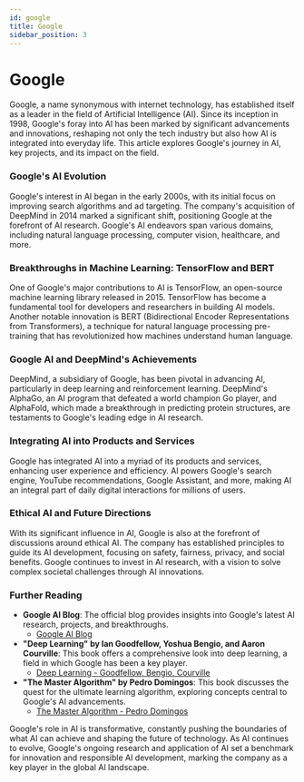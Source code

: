 ```yaml
---
id: google
title: Google
sidebar_position: 3
---
```


# Google

Google, a name synonymous with internet technology, has established itself as a leader in the field of Artificial Intelligence (AI). Since its inception in 1998, Google's foray into AI has been marked by significant advancements and innovations, reshaping not only the tech industry but also how AI is integrated into everyday life. This article explores Google's journey in AI, key projects, and its impact on the field.

### Google's AI Evolution
Google's interest in AI began in the early 2000s, with its initial focus on improving search algorithms and ad targeting. The company's acquisition of DeepMind in 2014 marked a significant shift, positioning Google at the forefront of AI research. Google's AI endeavors span various domains, including natural language processing, computer vision, healthcare, and more.

### Breakthroughs in Machine Learning: TensorFlow and BERT
One of Google's major contributions to AI is TensorFlow, an open-source machine learning library released in 2015. TensorFlow has become a fundamental tool for developers and researchers in building AI models. Another notable innovation is BERT (Bidirectional Encoder Representations from Transformers), a technique for natural language processing pre-training that has revolutionized how machines understand human language.

### Google AI and DeepMind's Achievements
DeepMind, a subsidiary of Google, has been pivotal in advancing AI, particularly in deep learning and reinforcement learning. DeepMind's AlphaGo, an AI program that defeated a world champion Go player, and AlphaFold, which made a breakthrough in predicting protein structures, are testaments to Google's leading edge in AI research.

### Integrating AI into Products and Services
Google has integrated AI into a myriad of its products and services, enhancing user experience and efficiency. AI powers Google's search engine, YouTube recommendations, Google Assistant, and more, making AI an integral part of daily digital interactions for millions of users.

### Ethical AI and Future Directions
With its significant influence in AI, Google is also at the forefront of discussions around ethical AI. The company has established principles to guide its AI development, focusing on safety, fairness, privacy, and social benefits. Google continues to invest in AI research, with a vision to solve complex societal challenges through AI innovations.

### Further Reading
- **Google AI Blog**: The official blog provides insights into Google's latest AI research, projects, and breakthroughs.
  - [Google AI Blog](https://ai.googleblog.com/)
- **"Deep Learning" by Ian Goodfellow, Yoshua Bengio, and Aaron Courville**: This book offers a comprehensive look into deep learning, a field in which Google has been a key player.
  - [Deep Learning - Goodfellow, Bengio, Courville](https://www.deeplearningbook.org/)
- **"The Master Algorithm" by Pedro Domingos**: This book discusses the quest for the ultimate learning algorithm, exploring concepts central to Google's AI advancements.
  - [The Master Algorithm - Pedro Domingos](https://www.basicbooks.com/titles/pedro-domingos/the-master-algorithm/9780465094271/)

Google's role in AI is transformative, constantly pushing the boundaries of what AI can achieve and shaping the future of technology. As AI continues to evolve, Google's ongoing research and application of AI set a benchmark for innovation and responsible AI development, marking the company as a key player in the global AI landscape.